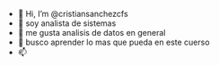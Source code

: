 - 👋 Hi, I’m @cristiansanchezcfs
- 👀 soy analista de sistemas
- 🌱 me gusta analisis de datos en general
- 💞️ busco aprender lo mas que pueda en este cuerso
- 📫 

<!---
cristiansanchezcfs/cristiansanchezcfs is a ✨ special ✨ repository because its `README.md` (this file) appears on your GitHub profile.
You can click the Preview link to take a look at your changes.
--->
